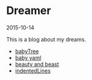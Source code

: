 Dreamer
===============
2015-10-14





This is a blog about my dreams.



- [babyTree](https://github.com/lingtalfi/Dreamer/blob/master/FileSystem/BabyTree/notation-babyTree-1.0.0-eng.md)
- [baby yaml](https://github.com/lingtalfi/Dreamer/blob/master/ArrayConfig/BabyYaml/notation.babyYaml.eng.md)
- [beauty and beast](https://github.com/lingtalfi/Dreamer/blob/master/UnitTesting/BeautyNBeast/pattern.beautyNBeast.eng.md)
- [indentedLines](https://github.com/lingtalfi/Dreamer/blob/master/IndentedLines/notation.indentedLines.eng.md)
